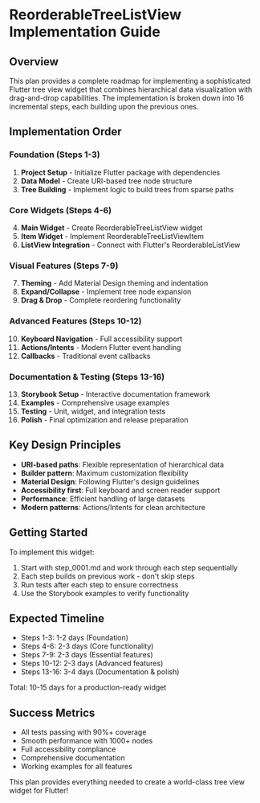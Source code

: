 # ReorderableTreeListView Implementation Guide

## Overview

This plan provides a complete roadmap for implementing a sophisticated Flutter tree view widget that combines hierarchical data visualization with drag-and-drop capabilities. The implementation is broken down into 16 incremental steps, each building upon the previous ones.

## Implementation Order

### Foundation (Steps 1-3)
1. **Project Setup** - Initialize Flutter package with dependencies
2. **Data Model** - Create URI-based tree node structure  
3. **Tree Building** - Implement logic to build trees from sparse paths

### Core Widgets (Steps 4-6)
4. **Main Widget** - Create ReorderableTreeListView widget
5. **Item Widget** - Implement ReorderableTreeListViewItem
6. **ListView Integration** - Connect with Flutter's ReorderableListView

### Visual Features (Steps 7-9)
7. **Theming** - Add Material Design theming and indentation
8. **Expand/Collapse** - Implement tree node expansion
9. **Drag & Drop** - Complete reordering functionality

### Advanced Features (Steps 10-12)
10. **Keyboard Navigation** - Full accessibility support
11. **Actions/Intents** - Modern Flutter event handling
12. **Callbacks** - Traditional event callbacks

### Documentation & Testing (Steps 13-16)
13. **Storybook Setup** - Interactive documentation framework
14. **Examples** - Comprehensive usage examples
15. **Testing** - Unit, widget, and integration tests
16. **Polish** - Final optimization and release preparation

## Key Design Principles

- **URI-based paths**: Flexible representation of hierarchical data
- **Builder pattern**: Maximum customization flexibility
- **Material Design**: Following Flutter's design guidelines
- **Accessibility first**: Full keyboard and screen reader support
- **Performance**: Efficient handling of large datasets
- **Modern patterns**: Actions/Intents for clean architecture

## Getting Started

To implement this widget:

1. Start with step_0001.md and work through each step sequentially
2. Each step builds on previous work - don't skip steps
3. Run tests after each step to ensure correctness
4. Use the Storybook examples to verify functionality

## Expected Timeline

- Steps 1-3: 1-2 days (Foundation)
- Steps 4-6: 2-3 days (Core functionality)
- Steps 7-9: 2-3 days (Essential features)
- Steps 10-12: 2-3 days (Advanced features)
- Steps 13-16: 3-4 days (Documentation & polish)

Total: 10-15 days for a production-ready widget

## Success Metrics

- All tests passing with 90%+ coverage
- Smooth performance with 1000+ nodes
- Full accessibility compliance
- Comprehensive documentation
- Working examples for all features

This plan provides everything needed to create a world-class tree view widget for Flutter!